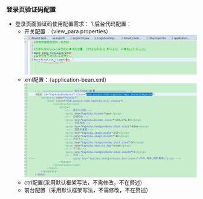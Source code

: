 ### 登录页验证码配置
* 登录页面验证码使用配置需求：
1.后台代码配置：
    * 开关配置：（view_para.properties）
     ![](/assets/ver_2.png)
    * xml配置：（application-bean.xml）![](/assets/ver_1.png)
    * ctrl配置(采用默认框架写法，不需修改，不在赘述)
    * 前台配置（采用默认框架写法，不需修改，不在赘述）
